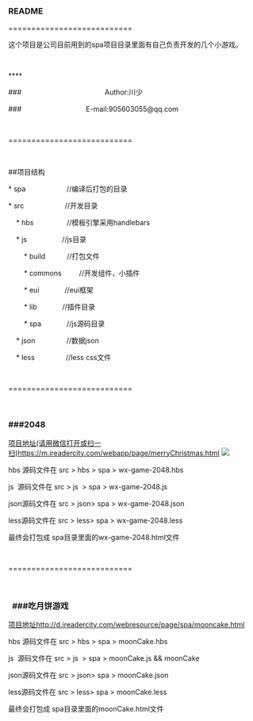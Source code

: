<h3>
    README
</h3>
<p>
    ===========================
</p>
<p>
    这个项目是公司目前用到的spa项目目录里面有自己负责开发的几个小游戏。
</p>
<p>
    <br/>
</p>
<p>
    ****
</p>
<p>
    ###　　　　　　　　　　　　Author:川少
</p>
<p>
    ###　　　　　　　　　 E-mail:905603055@qq.com
</p>
<p>
    <br/>
</p>
<p>
    ===========================
</p>
<p>
    <br/>
</p>
<p>
    ##项目结构
</p>
<p>
    * spa &nbsp; &nbsp; &nbsp; &nbsp; &nbsp; &nbsp; &nbsp; &nbsp; &nbsp; &nbsp; //编译后打包的目录
</p>
<p>
    * src &nbsp; &nbsp; &nbsp; &nbsp; &nbsp; &nbsp; &nbsp; &nbsp; &nbsp; &nbsp; //开发目录
</p>
<p>
    &nbsp; &nbsp; * hbs &nbsp; &nbsp; &nbsp; &nbsp; &nbsp; &nbsp; &nbsp; &nbsp; //模板引擎采用handlebars
</p>
<p>
    &nbsp; &nbsp; * js &nbsp; &nbsp; &nbsp; &nbsp; &nbsp; &nbsp; &nbsp; &nbsp; &nbsp;//js目录
</p>
<p>
    &nbsp; &nbsp; &nbsp; &nbsp; * build &nbsp; &nbsp; &nbsp; &nbsp; &nbsp; //打包文件
</p>
<p>
    &nbsp; &nbsp; &nbsp; &nbsp; * commons &nbsp; &nbsp; &nbsp; &nbsp; //开发组件，小插件
</p>
<p>
    &nbsp; &nbsp; &nbsp; &nbsp; * eui &nbsp; &nbsp; &nbsp; &nbsp; &nbsp; &nbsp; //eui框架
</p>
<p>
    &nbsp; &nbsp; &nbsp; &nbsp; * lib &nbsp; &nbsp; &nbsp; &nbsp; &nbsp; &nbsp; //插件目录
</p>
<p>
    &nbsp; &nbsp; &nbsp; &nbsp; * spa &nbsp; &nbsp; &nbsp; &nbsp; &nbsp; &nbsp; //js源码目录
</p>
<p>
    &nbsp; &nbsp; * json &nbsp; &nbsp; &nbsp; &nbsp; &nbsp; &nbsp; &nbsp; &nbsp;//数据json
</p>
<p>
    &nbsp; &nbsp; * less &nbsp; &nbsp; &nbsp; &nbsp; &nbsp; &nbsp; &nbsp; &nbsp;//less css文件
</p>
<p>
    &nbsp; &nbsp;&nbsp;
</p>
<p>
    ===========================
</p>
<p>
    <br/>
</p>
<h3>
    ###2048
</h3>
<a href='https://m.ireadercity.com/webapp/page/merryChristmas.html'>项目地址(请用微信打开或扫一扫)https://m.ireadercity.com/webapp/page/merryChristmas.html</a>
<img src='https://d.ireadercity.com/webresource/page/spa/wx-2048.png'>
<p>
    hbs 源码文件在 src &gt; hbs &gt; spa &gt; wx-game-2048.hbs
</p>
<p>
    js &nbsp;源码文件在 src &gt; js &nbsp;&gt; spa &gt; wx-game-2048.js
</p>
<p>
    json源码文件在 src &gt; json&gt; spa &gt; wx-game-2048.json
</p>
<p>
    less源码文件在 src &gt; less&gt; spa &gt; wx-game-2048.less
</p>
<p>
    最终会打包成 spa目录里面的wx-game-2048.html文件
</p>
<p>
    <br/>
</p>
<p>
    ===========================
</p>
<p>
    <br/>
</p>
<h3>
    ###吃月饼游戏
</h3>
<a href='http://d.ireadercity.com/webresource/page/spa/mooncake.html'>项目地址http://d.ireadercity.com/webresource/page/spa/mooncake.html</a>
<p>
    hbs 源码文件在 src &gt; hbs &gt; spa &gt; moonCake.hbs
</p>
<p>
    js &nbsp;源码文件在 src &gt; js &nbsp;&gt; spa &gt; moonCake.js &amp;&amp; moonCake
</p>
<p>
    json源码文件在 src &gt; json&gt; spa &gt; moonCake.json
</p>
<p>
    less源码文件在 src &gt; less&gt; spa &gt; moonCake.less
</p>
<p>
    最终会打包成 spa目录里面的moonCake.html文件
</p>
<p>
    <br/>
</p>
